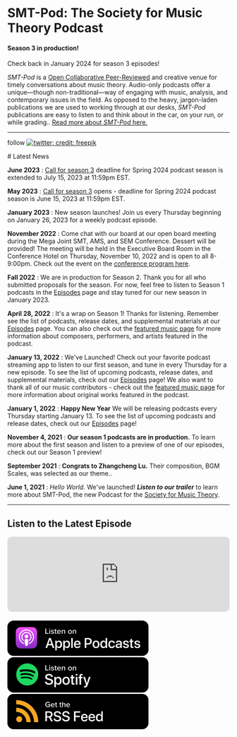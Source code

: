<div class="hero-image-main" style="background-image: url('images/soundtrap-h6PDEdr9IZo-unsplash.jpg');" alt="Microphone and Laptop. Credit: Soundtrap">
  <div class="hero-text">
    <h1>SMT-Pod: The Society for Music Theory Podcast</h1>
  </div>
</div>

<div class="announce">
<h4><strong>Season 3 in production!</strong></h4>
Check back in January 2024 for season 3 episodes!
</div>

_SMT-Pod_ is a [Open Collaborative Peer-Reviewed](../submit/OCPR) and creative venue for timely conversations about music theory. Audio-only podcasts offer a unique—though non-traditional—way of engaging with music, analysis, and contemporary issues in the field. As opposed to the heavy, jargon-laden publications we are used to working through at our desks, _SMT-Pod_ publications are easy to listen to and think about in the car, on your run, or while grading.. [Read more about _SMT-Pod_ here.](about)

<hr>
<div><p class="socmedia">follow <a href="http://www.twitter.com/smt_pod" target="_blank"><img height="30px" width="30px" alt="twitter; credit: freepik" src="../images/twitter.png"/></a></p></div>
# Latest News

**June 2023** : [Call for season 3](submit) deadline for Spring 2024 podcast season is extended to July 15, 2023 at 11:59pm EST.

**May 2023** : [Call for season 3](submit) opens - deadline for Spring 2024 podcast season is June 15, 2023 at 11:59pm EST.

**January 2023** : New season launches! Join us every Thursday beginning on January 26, 2023 for a weekly podcast episode.

**November 2022** : Come chat with our board at our open board meeting during the Mega Joint SMT, AMS, and SEM Conference. Dessert will be provided! The meeting will be held in the Executive Board Room in the Conference Hotel on Thursday, November 10, 2022 and is open to all 8-9:00pm. Check out the event on the <a href="https://www.conftool.pro/nola2022-ams-sem-smt/index.php?page=browseSessions&form_session=383" target="_blank">conference program here</a>.

**Fall 2022** : We are in production for Season 2. Thank you for all who submitted proposals for the season. For now, feel free to listen to Season 1 podcasts in the [Episodes](episodes) page and stay tuned for our new season in January 2023.

**April 28, 2022** : It's a wrap on Season 1! Thanks for listening. Remember see the list of podcasts, release dates, and supplemental materials at our [Episodes](episodes) page. You can also check out the [featured music page](music) for more information about composers, performers, and artists featured in the podcast.

**January 13, 2022** : We've Launched! Check out your favorite podcast streaming app to listen to our first season, and tune in every Thursday for a new episode. To see the list of upcoming podcasts, release dates, and supplemental materials, check out our [Episodes](episodes) page! We also want to thank all of our music contributors - check out the [featured music page](music) for more information about original works featured in the podcast.

**January 1, 2022** : **Happy New Year** We will be releasing podcasts every Thursday starting January 13. To see the list of upcoming podcasts and release dates, check out our [Episodes](episodes) page!

**November 4, 2021** : **Our season 1 podcasts are in production.** To learn more about the first season and listen to a preview of one of our episodes, check out our Season 1 preview!

**September 2021** : **Congrats to Zhangcheng Lu.** Their composition, BGM Scales, was selected as our theme..

**June 1, 2021** : _Hello World._ We've launched! _**Listen to our trailer**_ to learn more about SMT-Pod, the new Podcast for the [Society for Music Theory](http://www.societymusictheory.org).

<hr>
<h2>Listen to the Latest Episode</h2>
<div style="width: 100%; height: 170px; margin-bottom: 20px; border-radius: 10px; overflow: hidden;"><iframe style="width: 100%; height: 170px;" frameborder="no" scrolling="no" seamless src="https://player.captivate.fm/show/d9c88032-2609-4757-82c7-860198cb482f/latest/"></iframe></div>


<div class="subscribe">
<a href="https://podcasts.apple.com/us/podcast/smt-pod/id1570119752" target="_blank"><img class="podimage" src="/images/ApplePodcasts.svg" alt="Listen on Apple Podcasts"/></a>
<a href="https://open.spotify.com/show/04BPdqjp732Z1zEvyKXWO3?go=1&utm_source=embed_v3&t=0" target="_blank"><img class="podimage" src="/images/Spotify.svg" alt="Listen on Spotify"/></a>
<a href="https://feeds.captivate.fm/smt-pod/" target="_blank"><img class="podimage" src="/images/RSSFeed.svg" alt="Get the RSS"/></a>
</div>
